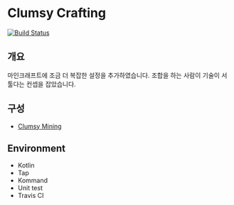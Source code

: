 Clumsy Crafting
===
[![Build Status](https://travis-ci.com/noonmaru/tap-sample-plugin.svg?branch=master)](https://travis-ci.org/noonmaru/tap-sample-plugin)

개요
--
마인크래프트에 조금 더 복잡한 설정을 추가하였습니다.
조합을 하는 사람이 기술이 서툴다는 컨셉을 잡았습니다.

구성
---
* [Clumsy Mining](https://github.com/Bucket1572/ClumsyCrafting/blob/master/Clumsy%20Mining.md)


Environment
---
* Kotlin
* Tap
* Kommand
* Unit test
* Travis CI
